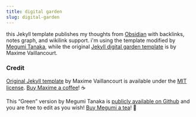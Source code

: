 ```yaml
---
title: digital garden
slug: digital-garden
---
```


this Jekyll template publishes my thoughts from [Obsidian](https://obsidian.md/) with backlinks, notes graph, and wikilink support. i'm using the template modified by [Megumi Tanaka](https://github.com/meewgumi/green-web-template), while the original [Jekyll digital garden template](https://github.com/maximevaillancourt/digital-garden-jekyll-template) is by Maxime Vaillancourt.

### Credit
[Original Jekyll template](https://github.com/maximevaillancourt/digital-garden-jekyll-template) by Maxime Vaillancourt is available under the [MIT license](https://garden.megu.space/LICENSE.md). [Buy Maxime a coffee](https://ko-fi.com/maximevaillancourt)! ☕️

This “Green” version by Megumi Tanaka is [publicly available on Github](https://github.com/meewgumi/green-web-template) and you are free to edit as you wish! [Buy Megumi a tea](https://www.buymeacoffee.com/megumi)! 🍵